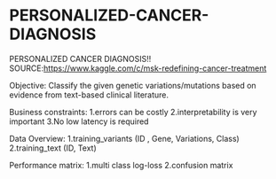 # PERSONALIZED-CANCER-DIAGNOSIS
PERSONALIZED CANCER DIAGNOSIS!!
SOURCE:https://www.kaggle.com/c/msk-redefining-cancer-treatment

Objective: Classify the given genetic variations/mutations based on evidence from text-based clinical literature.

Business constraints: 1.errors can be costly 2.interpretability is very important 3.No low latency is required

Data Overview: 1.training_variants (ID , Gene, Variations, Class) 2.training_text (ID, Text)

Performance matrix: 1.multi class log-loss 2.confusion matrix

